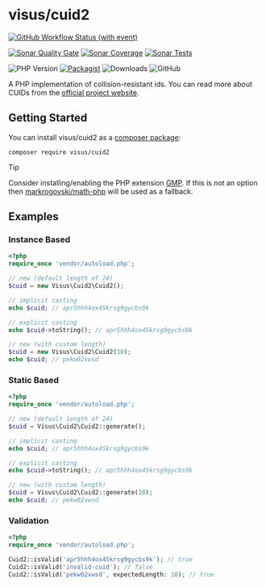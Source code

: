 # visus/cuid2

[![GitHub Workflow Status (with event)](https://img.shields.io/github/actions/workflow/status/visus-io/php-cuid2/ci.yml?style=for-the-badge&logo=github)](https://github.com/visus-io/php-cuid2/actions/workflows/ci.yaml)

[![Sonar Quality Gate](https://img.shields.io/sonar/quality_gate/visus%3Aphp-cuid2?server=https%3A%2F%2Fsonarcloud.io&style=for-the-badge&logo=sonarcloud&logoColor=white)](https://sonarcloud.io/summary/overall?id=visus%3Aphp-cuid2)
[![Sonar Coverage](https://img.shields.io/sonar/coverage/visus%3Aphp-cuid2?server=https%3A%2F%2Fsonarcloud.io&style=for-the-badge&logo=sonarcloud&logoColor=white)](https://sonarcloud.io/summary/overall?id=visus%3Aphp-cuid2)
[![Sonar Tests](https://img.shields.io/sonar/tests/visus%3Aphp-cuid2?server=https%3A%2F%2Fsonarcloud.io&style=for-the-badge&logo=sonarcloud&logoColor=white)](https://sonarcloud.io/summary/overall?id=visus%3Aphp-cuid2)

![PHP Version](https://img.shields.io/packagist/dependency-v/visus/cuid2/php?style=for-the-badge)
[![Packagist](https://img.shields.io/packagist/v/visus/cuid2?style=for-the-badge&logo=packagist&logoColor=white&label=stable)](https://packagist.org/packages/visus/cuid2)
![Downloads](https://img.shields.io/packagist/dt/visus/cuid2?style=for-the-badge&logo=packagist&logoColor=white&color=8)
![GitHub](https://img.shields.io/github/license/visus-io/cuid.net?style=for-the-badge)

A PHP implementation of collision-resistant ids. You can read more about CUIDs from the [official project website](https://github.com/paralleldrive/cuid2).

## Getting Started

You can install visus/cuid2 as a [composer package](https://packagist.org/packages/visus/cuid2):

```shell
composer require visus/cuid2
```
> [!TIP]
> Consider installing/enabling the PHP extension [GMP](https://www.php.net/manual/en/intro.gmp.php).
> If this is not an option then [markrogoyski/math-php](https://github.com/markrogoyski/math-php) will be used as a fallback.

## Examples

### Instance Based

```php
<?php
require_once 'vendor/autoload.php';

// new (default length of 24)
$cuid = new Visus\Cuid2\Cuid2();

// implicit casting
echo $cuid; // apr5hhh4ox45krsg9gycbs9k

// explicit casting
echo $cuid->toString(); // apr5hhh4ox45krsg9gycbs9k

// new (with custom length)
$cuid = new Visus\Cuid2\Cuid2(10);
echo $cuid; // pekw02xwsd
```
### Static Based

```php
<?php
require_once 'vendor/autoload.php';

// new (default length of 24)
$cuid = Visus\Cuid2\Cuid2::generate();

// implicit casting
echo $cuid; // apr5hhh4ox45krsg9gycbs9k

// explicit casting
echo $cuid->toString(); // apr5hhh4ox45krsg9gycbs9k

// new (with custom length)
$cuid = Visus\Cuid2\Cuid2::generate(10);
echo $cuid; // pekw02xwsd
```
### Validation

```php
<?php
require_once 'vendor/autoload.php';

Cuid2::isValid('apr5hhh4ox45krsg9gycbs9k'); // true
Cuid2::isValid('invalid-cuid'); // false
Cuid2::isValid('pekw02xwsd', expectedLength: 10); // true

```
